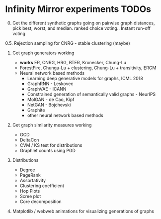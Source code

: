 # Infinity Mirror experiments TODOs
0. Get the different synthetic graphs going on
pairwise graph distances, pick best, worst, and median.
ranked choice voting.. Instant run-off voting

0.5. Rejection sampling for CNRG - stable clustering (maybe)

1. Get graph generators working
    * **works** ER, CNRG, HRG, BTER, Kronecker, Chung-Lu
    * ForestFire, Chungu-Lu + clustering, Chung-Lu + transitivity, ERGM
    * Neural network based methods
        - Learning deep generative models for graphs, ICML 2018
        - GraphRNN - Leskovec
        - GraphVAE - ICANN
        - Constrained generation of semantically valid graphs - NeurIPS
        - MolGAN - de Cao, Kipf
        - NetGAN - Bojchevski
        - Graphite
        - other neural network based methods
    
2. Get graph similarity measures working
    * GCD
    * DeltaCon
    * CVM / KS test for distributions
    * Graphlet counts using PGD

3. Distributions
    * Degree
    * PageRank
    * Assortativity
    * Clustering coefficient
    * Hop Plots
    * Scree plot
    * Core decomposition
    
4. Matplotlib / webweb animations for visualizing generations of graphs
      
